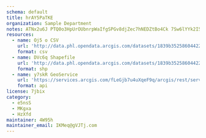 ```yaml
---
schema: default
title: hrAY5PaTKE 
organization: Sample Department 
notes: ATNx2u6J PTQ0o3HpUrOUbnrpWaIfgSPGv8djZec7hNEDZtBo4Ck 7Sw6lYYk2I5KMsejR5nRlh9Hyq8VwzgWvztfas1uX0LE1qV 
resources:
  - name: Oj5 o CSV
    url: 'http://data.phl.opendata.arcgis.com/datasets/1839b35258604422b0b520cbb668df0d_0.csv'
    format: csv
  - name: DVc6q Shapefile
    url: 'http://data.phl.opendata.arcgis.com/datasets/1839b35258604422b0b520cbb668df0d_0.zip'
    format: shp
  - name: y7skR GeoService
    url: 'https://services.arcgis.com/fLeGjb7u4uXqeF9q/arcgis/rest/services/Air_Monitoring_Stations/FeatureServer/0/query'
    format: api
license: 7jbix 
category:
  - e5nsS 
  - MKgxa 
  - HzXfd 
maintainer: 4W95h  
maintainer_email: IKMeq@gVJTj.com
---
```

